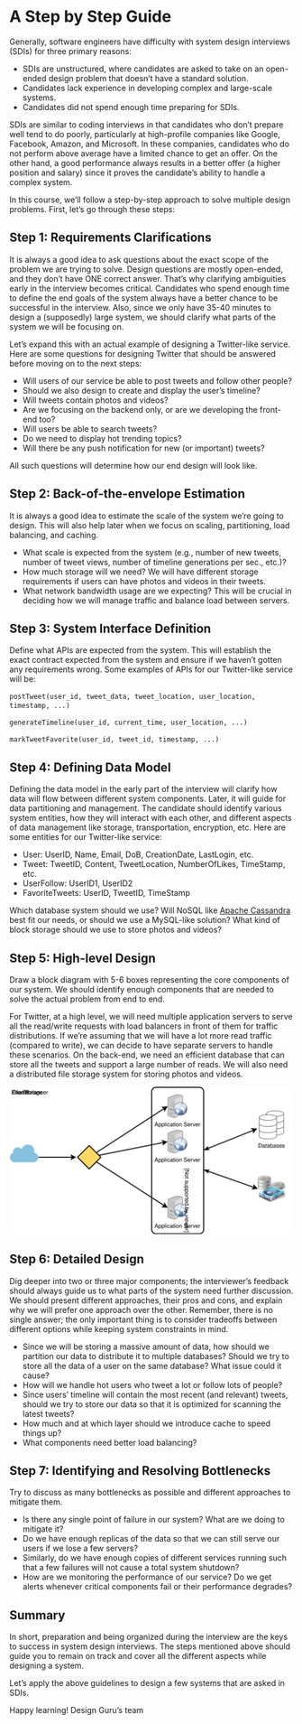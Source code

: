 # A Step by Step Guide

Generally, software engineers have difficulty with system design interviews (SDIs) for three primary reasons:

- SDIs are unstructured, where candidates are asked to take on an open-ended design problem that doesn’t have a standard solution.
- Candidates lack experience in developing complex and large-scale systems.
- Candidates did not spend enough time preparing for SDIs.

SDIs are similar to coding interviews in that candidates who don’t prepare well tend to do poorly, particularly at high-profile companies like Google, Facebook, Amazon, and Microsoft. In these companies, candidates who do not perform above average have a limited chance to get an offer. On the other hand, a good performance always results in a better offer (a higher position and salary) since it proves the candidate’s ability to handle a complex system.

In this course, we’ll follow a step-by-step approach to solve multiple design problems. First, let’s go through these steps:

## Step 1: Requirements Clarifications

It is always a good idea to ask questions about the exact scope of the problem we are trying to solve. Design questions are mostly open-ended, and they don’t have ONE correct answer. That’s why clarifying ambiguities early in the interview becomes critical. Candidates who spend enough time to define the end goals of the system always have a better chance to be successful in the interview. Also, since we only have 35-40 minutes to design a (supposedly) large system, we should clarify what parts of the system we will be focusing on.

Let’s expand this with an actual example of designing a Twitter-like service. Here are some questions for designing Twitter that should be answered before moving on to the next steps:

- Will users of our service be able to post tweets and follow other people?
- Should we also design to create and display the user’s timeline?
- Will tweets contain photos and videos?
- Are we focusing on the backend only, or are we developing the front-end too?
- Will users be able to search tweets?
- Do we need to display hot trending topics?
- Will there be any push notification for new (or important) tweets?

All such questions will determine how our end design will look like.

## Step 2: Back-of-the-envelope Estimation

It is always a good idea to estimate the scale of the system we’re going to design. This will also help later when we focus on scaling, partitioning, load balancing, and caching.

- What scale is expected from the system (e.g., number of new tweets, number of tweet views, number of timeline generations per sec., etc.)?
- How much storage will we need? We will have different storage requirements if users can have photos and videos in their tweets.
- What network bandwidth usage are we expecting? This will be crucial in deciding how we will manage traffic and balance load between servers.

## Step 3: System Interface Definition

Define what APIs are expected from the system. This will establish the exact contract expected from the system and ensure if we haven’t gotten any requirements wrong. Some examples of APIs for our Twitter-like service will be:

```
postTweet(user_id, tweet_data, tweet_location, user_location, timestamp, ...)
```

```
generateTimeline(user_id, current_time, user_location, ...)
```

```
markTweetFavorite(user_id, tweet_id, timestamp, ...)
```

## Step 4: Defining Data Model

Defining the data model in the early part of the interview will clarify how data will flow between different system components. Later, it will guide for data partitioning and management. The candidate should identify various system entities, how they will interact with each other, and different aspects of data management like storage, transportation, encryption, etc. Here are some entities for our Twitter-like service:

- User: UserID, Name, Email, DoB, CreationDate, LastLogin, etc.
- Tweet: TweetID, Content, TweetLocation, NumberOfLikes, TimeStamp, etc.
- UserFollow: UserID1, UserID2
- FavoriteTweets: UserID, TweetID, TimeStamp

Which database system should we use? Will NoSQL like [Apache Cassandra](https://en.wikipedia.org/wiki/Apache_Cassandra) best fit our needs, or should we use a MySQL-like solution? What kind of block storage should we use to store photos and videos?

## Step 5: High-level Design

Draw a block diagram with 5-6 boxes representing the core components of our system. We should identify enough components that are needed to solve the actual problem from end to end.

For Twitter, at a high level, we will need multiple application servers to serve all the read/write requests with load balancers in front of them for traffic distributions. If we’re assuming that we will have a lot more read traffic (compared to write), we can decide to have separate servers to handle these scenarios. On the back-end, we need an efficient database that can store all the tweets and support a large number of reads. We will also need a distributed file storage system for storing photos and videos.

![High-level Design](high-level-design.svg)

## Step 6: Detailed Design

Dig deeper into two or three major components; the interviewer’s feedback should always guide us to what parts of the system need further discussion. We should present different approaches, their pros and cons, and explain why we will prefer one approach over the other. Remember, there is no single answer; the only important thing is to consider tradeoffs between different options while keeping system constraints in mind.

- Since we will be storing a massive amount of data, how should we partition our data to distribute it to multiple databases? Should we try to store all the data of a user on the same database? What issue could it cause?
- How will we handle hot users who tweet a lot or follow lots of people?
- Since users’ timeline will contain the most recent (and relevant) tweets, should we try to store our data so that it is optimized for scanning the latest tweets?
- How much and at which layer should we introduce cache to speed things up?
- What components need better load balancing?

## Step 7: Identifying and Resolving Bottlenecks

Try to discuss as many bottlenecks as possible and different approaches to mitigate them.

- Is there any single point of failure in our system? What are we doing to mitigate it?
- Do we have enough replicas of the data so that we can still serve our users if we lose a few servers?
- Similarly, do we have enough copies of different services running such that a few failures will not cause a total system shutdown?
- How are we monitoring the performance of our service? Do we get alerts whenever critical components fail or their performance degrades?

## Summary

In short, preparation and being organized during the interview are the keys to success in system design interviews. The steps mentioned above should guide you to remain on track and cover all the different aspects while designing a system.

Let’s apply the above guidelines to design a few systems that are asked in SDIs.

Happy learning!
Design Guru’s team

